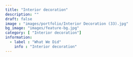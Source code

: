 ```yaml
---
title: "Interior decoration"
description: ""
draft: false
image : "images/portfolio/Interior Decoration (33).jpg"
bg_image: "images/feature-bg.jpg"
category: [ "Interior decoration"]
information:
  - label : "What We Did"
    info : "Interior decoration"
---
```



